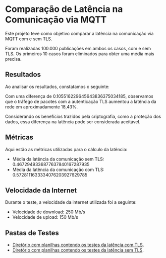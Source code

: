 # Comparação de Latência na Comunicação via MQTT

Este projeto teve como objetivo comparar a latência na comunicação via MQTT com e sem TLS.

Foram realizadas 100.000 publicações em ambos os casos, com e sem TLS. Os primeiros 10 casos foram eliminados para obter uma média mais precisa.

## Resultados

Ao analisar os resultados, constatamos o seguinte:

Com uma diferença de 0.105516229645643836375034185, observamos que o tráfego de pacotes com a autenticação TLS aumentou a latência da rede em aproximadamente 18,43%.

Considerando os benefícios trazidos pela criptografia, como a proteção dos dados, essa diferença na latência pode ser considerada aceitável.

## Métricas

Aqui estão as métricas utilizadas para o cálculo da latência:

- Média da latência da comunicação sem TLS: 0.4672949336877637840167287935
- Média da latência da comunicação com TLS: 0.5728111633334076203927629785

## Velocidade da Internet

Durante o teste, a velocidade da internet utilizada foi a seguinte:

- Velocidade de download: 250 Mb/s
- Velocidade de upload: 150 Mb/s

## Pastas de Testes

- [Diretório com planilhas contendo os testes da latência com TLS](./csv_with_tls).
- [Diretório com planilhas contendo os testes da latência sem TLS](./csv_without_tls).

